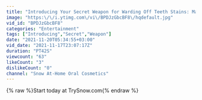 ```yaml
---
title: "Introducing Your Secret Weapon for Warding Off Teeth Stains: Magic Powder"
image: "https:\/\/i.ytimg.com\/vi\/BPDJzGbcBF8\/hqdefault.jpg"
vid_id: "BPDJzGbcBF8"
categories: "Entertainment"
tags: ["Introducing","Secret","Weapon"]
date: "2021-11-20T05:34:55+03:00"
vid_date: "2021-11-17T23:07:17Z"
duration: "PT42S"
viewcount: "63"
likeCount: "3"
dislikeCount: "0"
channel: "Snow At-Home Oral Cosmetics"
---
```

{% raw %}Start today at TrySnow.com{% endraw %}
